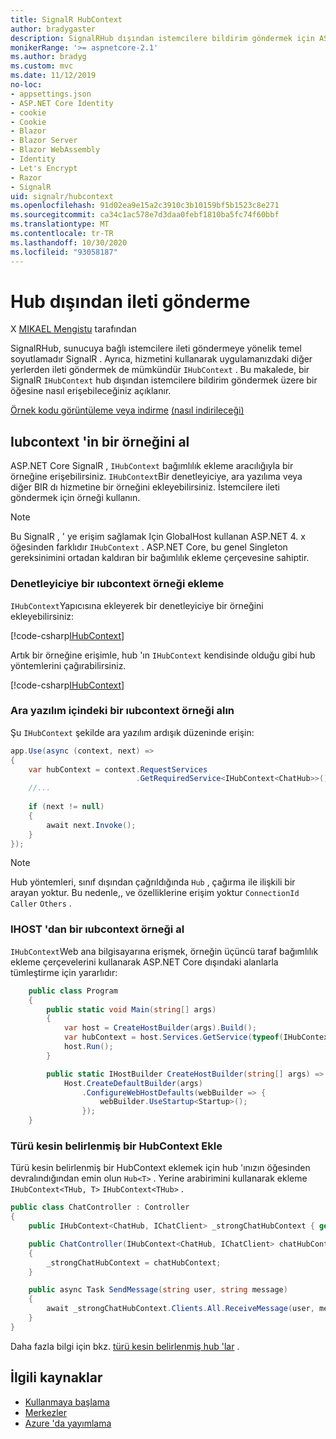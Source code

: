 ```yaml
---
title: SignalR HubContext
author: bradygaster
description: SignalRHub dışından istemcilere bildirim göndermek için ASP.NET Core hubcontext hizmetini nasıl kullanacağınızı öğrenin.
monikerRange: '>= aspnetcore-2.1'
ms.author: bradyg
ms.custom: mvc
ms.date: 11/12/2019
no-loc:
- appsettings.json
- ASP.NET Core Identity
- cookie
- Cookie
- Blazor
- Blazor Server
- Blazor WebAssembly
- Identity
- Let's Encrypt
- Razor
- SignalR
uid: signalr/hubcontext
ms.openlocfilehash: 91d02ea9e15a2c3910c3b10159bf5b1523c8e271
ms.sourcegitcommit: ca34c1ac578e7d3daa0febf1810ba5fc74f60bbf
ms.translationtype: MT
ms.contentlocale: tr-TR
ms.lasthandoff: 10/30/2020
ms.locfileid: "93058187"
---
```

# <a name="send-messages-from-outside-a-hub"></a>Hub dışından ileti gönderme

X [MIKAEL Mengistu](https://twitter.com/MikaelM_12) tarafından

SignalRHub, sunucuya bağlı istemcilere ileti göndermeye yönelik temel soyutlamadır SignalR . Ayrıca, hizmetini kullanarak uygulamanızdaki diğer yerlerden ileti göndermek de mümkündür `IHubContext` . Bu makalede, bir SignalR `IHubContext` hub dışından istemcilere bildirim göndermek üzere bir öğesine nasıl erişebileceğiniz açıklanır.

[Örnek kodu görüntüleme veya indirme](https://github.com/dotnet/AspNetCore.Docs/tree/master/aspnetcore/signalr/hubcontext/sample/) [(nasıl indirileceği)](xref:index#how-to-download-a-sample)

## <a name="get-an-instance-of-ihubcontext"></a>Iubcontext 'in bir örneğini al

ASP.NET Core SignalR , `IHubContext` bağımlılık ekleme aracılığıyla bir örneğine erişebilirsiniz. `IHubContext`Bir denetleyiciye, ara yazılıma veya diğer BIR dı hizmetine bir örneğini ekleyebilirsiniz. İstemcilere ileti göndermek için örneği kullanın.

> [!NOTE]
> Bu SignalR , ' ye erişim sağlamak Için GlobalHost kullanan ASP.NET 4. x öğesinden farklıdır `IHubContext` . ASP.NET Core, bu genel Singleton gereksinimini ortadan kaldıran bir bağımlılık ekleme çerçevesine sahiptir.

### <a name="inject-an-instance-of-ihubcontext-in-a-controller"></a>Denetleyiciye bir ıubcontext örneği ekleme

`IHubContext`Yapıcısına ekleyerek bir denetleyiciye bir örneğini ekleyebilirsiniz:

[!code-csharp[IHubContext](hubcontext/sample/Controllers/HomeController.cs?range=12-19,57)]

Artık bir örneğine erişimle, hub 'ın `IHubContext` kendisinde olduğu gibi hub yöntemlerini çağırabilirsiniz.

[!code-csharp[IHubContext](hubcontext/sample/Controllers/HomeController.cs?range=21-25)]

### <a name="get-an-instance-of-ihubcontext-in-middleware"></a>Ara yazılım içindeki bir ıubcontext örneği alın

Şu `IHubContext` şekilde ara yazılım ardışık düzeninde erişin:

```csharp
app.Use(async (context, next) =>
{
    var hubContext = context.RequestServices
                            .GetRequiredService<IHubContext<ChatHub>>();
    //...
    
    if (next != null)
    {
        await next.Invoke();
    }
});
```

> [!NOTE]
> Hub yöntemleri, sınıf dışından çağrıldığında `Hub` , çağırma ile ilişkili bir arayan yoktur. Bu nedenle,, ve özelliklerine erişim yoktur `ConnectionId` `Caller` `Others` .

### <a name="get-an-instance-of-ihubcontext-from-ihost"></a>IHOST 'dan bir ıubcontext örneği al

`IHubContext`Web ana bilgisayarına erişmek, örneğin üçüncü taraf bağımlılık ekleme çerçevelerini kullanarak ASP.NET Core dışındaki alanlarla tümleştirme için yararlıdır:

```csharp
    public class Program
    {
        public static void Main(string[] args)
        {
            var host = CreateHostBuilder(args).Build();
            var hubContext = host.Services.GetService(typeof(IHubContext<ChatHub>));
            host.Run();
        }

        public static IHostBuilder CreateHostBuilder(string[] args) =>
            Host.CreateDefaultBuilder(args)
                .ConfigureWebHostDefaults(webBuilder => {
                    webBuilder.UseStartup<Startup>();
                });
    }
```

### <a name="inject-a-strongly-typed-hubcontext"></a>Türü kesin belirlenmiş bir HubContext Ekle

Türü kesin belirlenmiş bir HubContext eklemek için hub 'ınızın öğesinden devralındığından emin olun `Hub<T>` . Yerine arabirimini kullanarak ekleme `IHubContext<THub, T>` `IHubContext<THub>` .

```csharp
public class ChatController : Controller
{
    public IHubContext<ChatHub, IChatClient> _strongChatHubContext { get; }

    public ChatController(IHubContext<ChatHub, IChatClient> chatHubContext)
    {
        _strongChatHubContext = chatHubContext;
    }

    public async Task SendMessage(string user, string message)
    {
        await _strongChatHubContext.Clients.All.ReceiveMessage(user, message);
    }
}
```

Daha fazla bilgi için bkz. [türü kesin belirlenmiş hub 'lar](xref:signalr/hubs#strongly-typed-hubs) .

## <a name="related-resources"></a>İlgili kaynaklar

* [Kullanmaya başlama](xref:tutorials/signalr)
* [Merkezler](xref:signalr/hubs)
* [Azure 'da yayımlama](xref:signalr/publish-to-azure-web-app)
